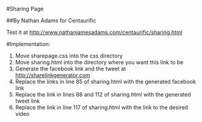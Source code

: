 #Sharing Page

##By Nathan Adams for Centaurific

Test it at http://www.nathanjamesadams.com/centaurific/sharing.html

#Implementation:
1. Move sharepage.css into the css directory
2. Move sharing.html into the directory where you want this link to be
3. Generate the facebook link and the tweet at http://sharelinkgenerator.com
4. Replace the links in line 85 of sharing.html with the generated facebook link
5. Replace the link in lines 88 and 112 of sharing.html with the generated tweet link
6. Replace the link in line 117 of sharing.html with the link to the desired video